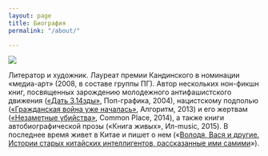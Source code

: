 ```yaml
---
layout: page
title: Биография
permalink: "/about/"

---
```

<img src="https://pop-grafika.net/old_falkov/falk.jpg"/>

Литератор и художник. Лауреат премии Кандинского в номинации «медиа-арт» (2008, в составе группы ПГ). Автор нескольких нон-фикшн книг, посвященных зарождению молодежного антифашистского движения ([«Дать 3,14зды»](https://pop-grafika.net/pglitra/pizdi), Поп-графика, 2004), нацистскому подполью ([«Гражданская война уже началась»](https://vk.com/doc79607752_304864375?hash=c52152f507ea0680dc&dl=8647a7671eb608f933), Алгоритм, 2013) и его жертвам ([«Незаметные убийства»](http://common.place/falkovskiy/), Common Place, 2014), а также книги автобиографической прозы («Книга живых», Ил-music, 2015). В последнее время живет в Китае и пишет о нем («[Володя, Вася и другие. Истории старых китайских интеллигентов, рассказанные ими самими](https://magazines.gorky.media/inostran/2017/8/volodya-vasya-i-drugie.html)»).